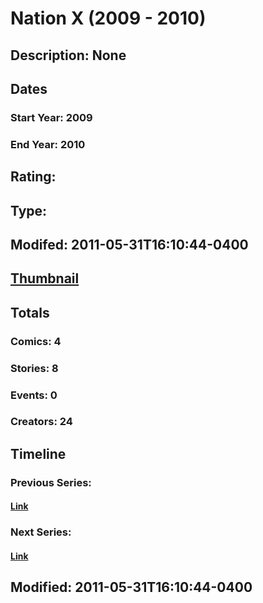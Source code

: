 # Nation X (2009 - 2010)
## Description: None
## Dates
### Start Year: 2009
### End Year: 2010
## Rating: 
## Type: 
## Modifed: 2011-05-31T16:10:44-0400
## [Thumbnail](http://i.annihil.us/u/prod/marvel/i/mg/c/b0/4bb3bd77bf829.jpg)
## Totals
### Comics: 4
### Stories: 8
### Events: 0
### Creators: 24
## Timeline
### Previous Series: 
#### [Link]()
### Next Series: 
#### [Link]()
## Modified: 2011-05-31T16:10:44-0400